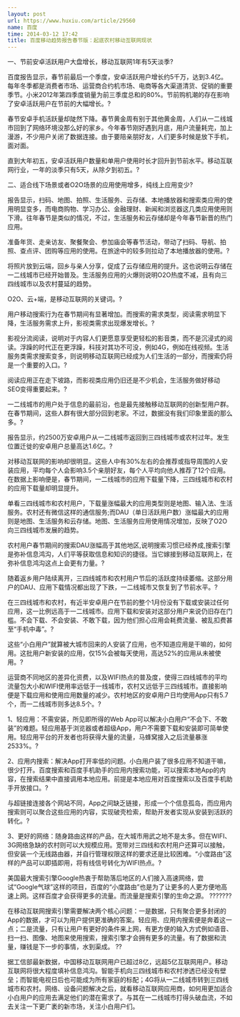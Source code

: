 ```yaml
---
layout: post
url: https://www.huxiu.com/article/29560
name: 百度
time: 2014-03-12 17:42
title: 百度移动趋势报告春节版：起底农村移动互联网现状
---
```

一、节前安卓活跃用户大盘增长，移动互联网1年有5天淡季?

百度报告显示，春节前最后一个季度，安卓活跃用户增长约5千万，达到3.4亿。每年冬季都是消费者市场、运营商合约机市场、电商等各大渠道清货、促销的重要季节。小米2012年第四季度销量为前三季度总和的80%。节前购机潮的存在影响了安卓活跃用户在节前的大幅增长。?

春节安卓手机活跃量却陡然下降。春节黄金周有别于其他黄金周，人们从一二线城市回到了网络环境没那么好的家乡。今年春节刚好遇到月底，用户流量耗完，加上漫游，不少用户关闭了数据连接。由于要陪亲朋好友，人们更多时候是放下手机，面对面。

直到大年初五，安卓活跃用户数量和单用户使用时长才回升到节前水平。移动互联网行业，一年的淡季只有5天，从除夕到初五。?

二、适合线下场景或者O2O场景的应用使用增多，纯线上应用变少?

报告显示，扫码、地图、拍照、生活服务、云存储、本地播放器和搜索类应用的使用明显变多，而电商购物、学习办公、金融理财、新闻和浏览器这几类应用使用则下滑。往年春节是类似的情况，不过，生活服务和云存储却是今年春节新晋的热门应用。

准备年货、走亲访友、聚餐聚会、参加庙会等春节活动，带动了扫码、导航、拍照、查点评、团购等应用的使用。在旅途中的较多则拉动了本地播放器的使用。?

将照片放到云端，回乡与亲人分享，促成了云存储应用的提升。这也说明云存储在一二线城市已经开始普及。生活服务应用的火爆则说明O2O热度不减，且有向三四线城市以及农村蔓延的趋势。

O2O、云+端，是移动互联网的关键词。?

用户移动搜索行为在春节期间有显著增加。而搜索的需求类型，阅读需求明显下降，生活服务需求上升，影视类需求出现爆发增长。?

影视分流阅读，说明对于内容人们更愿意享受更轻松的影音类，而不是沉浸式的阅读。浮躁的时代正在更浮躁，科技对其功不可没，例如4G，例如在线视频。生活服务类需求搜索变多，则说明移动互联网已经成为人们生活的一部分，而搜索仍将是一个重要的入口。?

阅读应用正在走下坡路，而影视类应用仍旧还是不少机会，生活服务做好移动SEO变得重要起来。?

一二线城市的用户处于信息的最前沿，也是最先接触移动互联网的创新型用户群。在春节期间，这些人群有很大部分回到老家。不过，数据没有我们印象里面的那么多。?

报告显示，约2500万安卓用户从一二线城市返回到三四线城市或农村过年。发生位置迁徙的安卓用户总量高达1.6亿。?

对移动互联网的影响却很明显。这些人中有30%左右的会推荐或指导周围的人安装应用，平均每个人会影响3.5个亲朋好友，每个人平均向他人推荐了12个应用。在数据上影响便是，春节期间，一二线城市的应用下载量下降，三四线城市和农村的应用下载量却明显提升。

单看三四线城市和农村用户，下载量涨幅最大的应用类型则是地图、输入法、生活服务。农村还有微信这样的通信服务;而DAU（单日活跃用户数）涨幅最大的应用则是地图、生活服务和云存储。地图、生活服务应用使用情况增加，反映了O2O向三四线城市发展的趋势。

农村用户春节期间的搜索DAU涨幅高于其他地区,说明搜索习惯已经养成,搜索引擎是弥补信息鸿沟，人们平等获取信息和知识的捷径。当它嫁接到移动互联网上，在弥补信息鸿沟这点上会更有力量。?

随着返乡用户陆续离开，三四线城市和农村用户节后的活跃度持续萎缩。这部分用户的DAU、应用下载情况都出现了下跌，一二线城市又恢复到了节前水平。?

在三四线城市和农村，有近半安卓用户在节前的整个1月份没有下载或安装过任何应用，这一比例远高于一二线城市。应用下载和安装对这部分用户来说仍旧存在门槛。不会下载、不会安装、不敢下载，因为他们担心应用会耗费流量、被乱扣费甚至“手机中毒”。?

这些“小白用户”就算被大城市回来的人安装了应用，也不知道应用是干嘛的，如何用。这批用户新安装的应用，仅15%会被每天使用，高达52%的应用从未被使用。?

运营商不同地区的差异化资费，以及WIFI热点的普及度，使得三四线城市的平均流量包大小和WIFI使用率远低于一线城市，农村又远低于三四线城市。直接影响便是下载应用和使用应用数量的减少。农村地区的安卓用户日均使用App只有5.7个，而一二线城市则多达8.5个。?

1、轻应用：不需安装，所见即所得的Web App可以解决小白用户“不会下、不敢装”的难题。轻应用基于浏览器或者超级App，用户不需要下载和安装即可简单使用。轻应用平台的开发者也将获得大量的流量，马蜂窝接入之后流量暴涨2533%。?

2、应用内搜索：解决App打开率低的问题。小白用户装了很多应用不知道干嘛，很少打开。百度搜索和百度手机助手的应用内搜索功能，可以搜索本地App的内容，在搜索结果中直接调用本地应用。前提是本地应用对百度搜索以及百度手机助手开放接口。?

与超链接连接各个网站不同，App之间缺乏链接，形成一个个信息孤岛，而应用内搜索则可以聚合这些应用的内容，实现破壳检索，帮助开发者实现从安装到活跃的转化。?

3、更好的网络：随身路由这样的产品，在大城市用武之地不是太多。但在WIFI、3G网络急缺的农村则可以大规模应用。宽带对三四线和农村用户还算可以接触，但安装一个无线路由器，并自行管理权限这样的要求还是比较困难。“小度路由”这样的产品可以即插即用，将有线信号转化为WIFI热点。?

美国最大搜索引擎Google热衷于帮助落后地区的人们接入高速网络，尝试“Google气球”这样的项目，百度的“小度路由”也是为了让更多的人更方便地高速上网。这样百度才会获得更多的流量。而流量是搜索引擎的生命之源。 ???????

在移动互联网搜索引擎需要解决两个核心问题：一是数据，只有聚合更多封闭的App的数据，才可以为用户提供更准确的答案。轻应用、应用内搜索便是奔着这一点；二是流量，只有让用户有更好的条件来上网，有更方便的输入方式例如语音、扫一扫、图像、地图来使用搜索，搜索引擎才会拥有更多的流量。有了数据和流量，赚钱是下一步的事情，水到渠成。 ??

据工信部最新数据，中国移动互联网用户已超过8亿，远超5亿互联网用户。移动互联网将很大程度填补信息鸿沟。智能手机向三四线城市和农村渗透已经没有壁垒；而智能电视日后也可能成为所有家庭的标配；4G将从一二线城市转到三四线城市和农村。网络、设备问题解决之后，就看移动互联网应用商，如何用更加适合小白用户的应用去满足他们的潜在需求了。与其在一二线城市打得头破血流，不如去关注一下更广袤的新市场，关注小白用户们。

